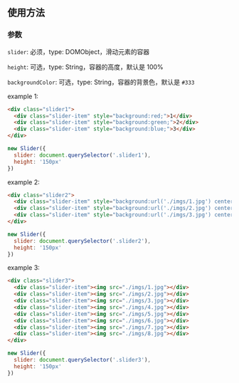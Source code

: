 ## 使用方法

### 参数

`slider`: 必须，type: DOMObject，滑动元素的容器

`height`: 可选，type: String，容器的高度，默认是 100%

`backgroundColor`: 可选，type: String，容器的背景色，默认是 `#333`


example 1:

```html
<div class="slider1">
  <div class="slider-item" style="background:red;">1</div>
  <div class="slider-item" style="background:green;">2</div>
  <div class="slider-item" style="background:blue;">3</div>
</div>  
```

```js
new Slider({
  slider: document.querySelector('.slider1'),
  height: '150px'
})
```

example 2:

```html
<div class="slider2">
  <div class="slider-item" style="background:url('./imgs/1.jpg') center/contain no-repeat"></div>
  <div class="slider-item" style="background:url('./imgs/2.jpg') center/contain no-repeat"></div>
  <div class="slider-item" style="background:url('./imgs/3.jpg') center/contain no-repeat"></div>
</div>  
```

```js
new Slider({
  slider: document.querySelector('.slider2'),
  height: '150px'
})
```

example 3:

```html
<div class="slider3">
  <div class="slider-item"><img src="./imgs/1.jpg"></div>
  <div class="slider-item"><img src="./imgs/2.jpg"></div>
  <div class="slider-item"><img src="./imgs/3.jpg"></div>
  <div class="slider-item"><img src="./imgs/4.jpg"></div>
  <div class="slider-item"><img src="./imgs/5.jpg"></div>
  <div class="slider-item"><img src="./imgs/6.jpg"></div>
  <div class="slider-item"><img src="./imgs/7.jpg"></div>
  <div class="slider-item"><img src="./imgs/8.jpg"></div>
</div> 
```

```js
new Slider({
  slider: document.querySelector('.slider3'),
  height: '150px'
})
```